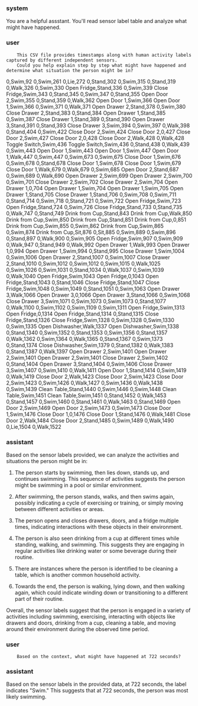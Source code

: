 ### system
You are a helpful assstant. You'll read sensor label table and analyze what might have happened.
### user

        This CSV file provides timestamps along with human activity labels captured by different independent sensors.
        Could you help explain step by step what might have happened and determine what situation the person might be in?
    
0,Swim,92
0,Swim,261
0,Lie,272
0,Stand,302
0,Swim,315
0,Stand,319
0,Walk,326
0,Swim,330
Open Fridge,Stand,336
0,Swim,339
Close Fridge,Swim,343
0,Stand,345
0,Swim,347
0,Stand,355
Open Door 2,Swim,355
0,Stand,359
0,Walk,362
Open Door 1,Swim,366
Open Door 1,Swim,366
0,Swim,371
0,Walk,371
Open Drawer 2,Stand,378
0,Swim,380
Close Drawer 2,Stand,383
0,Stand,384
Open Drawer 1,Stand,385
0,Swim,387
Close Drawer 1,Stand,389
0,Stand,390
Open Drawer 3,Stand,391
0,Stand,393
Close Drawer 3,Swim,394
0,Swim,397
0,Walk,398
0,Stand,404
0,Swim,422
Close Door 2,Swim,424
Close Door 2,0,427
Close Door 2,Swim,427
Close Door 2,0,428
Close Door 2,Walk,428
0,Walk,428
Toggle Switch,Swim,436
Toggle Switch,Swim,436
0,Stand,438
0,Walk,439
0,Swim,443
Open Door 1,Swim,443
Open Door 1,Swim,447
Open Door 1,Walk,447
0,Swim,447
0,Swim,673
0,Swim,675
Close Door 1,Swim,676
0,Swim,678
0,Stand,678
Close Door 1,Swim,678
Close Door 1,Swim,679
Close Door 1,Walk,679
0,Walk,679
0,Swim,685
Open Door 2,Stand,687
0,Swim,689
0,Walk,690
Open Drawer 2,Swim,699
Open Drawer 2,Swim,700
0,Swim,701
Close Drawer 2,Swim,702
Close Drawer 2,Swim,704
Open Drawer 1,0,704
Open Drawer 1,Swim,704
Open Drawer 1,Swim,705
Open Drawer 1,Stand,705
Close Drawer 1,Stand,706
0,Swim,708
0,Swim,711
0,Stand,714
0,Swim,718
0,Stand,721
0,Swim,722
Open Fridge,Swim,723
Open Fridge,Stand,724
0,Swim,726
Close Fridge,Stand,733
0,Stand,735
0,Walk,747
0,Stand,749
Drink from Cup,Stand,843
Drink from Cup,Walk,850
Drink from Cup,Swim,850
Drink from Cup,Stand,851
Drink from Cup,0,851
Drink from Cup,Swim,855
0,Swim,862
Drink from Cup,Swim,865
0,Swim,874
Drink from Cup,Sit,876
0,Sit,885
0,Swim,889
0,Swim,896
0,Stand,897
0,Walk,900
0,Swim,905
Open Fridge,Swim,907
0,Swim,909
0,Walk,947
0,Stand,949
0,Walk,992
Open Drawer 1,Walk,993
Open Drawer 1,0,994
Open Drawer 1,Swim,994
0,Stand,995
Close Drawer 1,Swim,1004
0,Swim,1006
Open Drawer 2,Stand,1007
0,Swim,1007
Close Drawer 2,Stand,1010
0,Swim,1012
0,Swim,1012
0,Swim,1015
0,Walk,1025
0,Swim,1026
0,Swim,1031
0,Stand,1034
0,Walk,1037
0,Swim,1039
0,Walk,1040
Open Fridge,Swim,1043
Open Fridge,0,1043
Open Fridge,Stand,1043
0,Stand,1046
Close Fridge,Stand,1047
Close Fridge,Swim,1048
0,Swim,1049
0,Stand,1051
0,Swim,1063
Open Drawer 3,Walk,1066
Open Drawer 3,0,1066
Open Drawer 3,Stand,1066
0,Swim,1068
Close Drawer 3,Swim,1071
0,Swim,1073
0,Swim,1073
0,Stand,1077
0,Walk,1100
0,Swim,1102
0,Swim,1109
0,Swim,1311
Open Fridge,Swim,1313
Open Fridge,0,1314
Open Fridge,Stand,1314
0,Stand,1315
Close Fridge,Stand,1326
Close Fridge,Swim,1328
0,Swim,1328
0,Swim,1330
0,Swim,1335
Open Dishwasher,Walk,1337
Open Dishwasher,Swim,1338
0,Stand,1340
0,Swim,1352
0,Stand,1353
0,Swim,1356
0,Stand,1357
0,Walk,1362
0,Swim,1364
0,Walk,1365
0,Stand,1367
0,Swim,1373
0,Stand,1374
Close Dishwasher,Swim,1379
0,Stand,1382
0,Walk,1383
0,Stand,1387
0,Walk,1397
Open Drawer 2,Swim,1401
Open Drawer 2,Swim,1401
Open Drawer 2,Swim,1401
Close Drawer 2,Swim,1402
0,Stand,1404
Open Drawer 3,Stand,1404
0,Swim,1406
Close Drawer 3,Swim,1407
0,Swim,1410
0,Walk,1411
Open Door 1,Stand,1414
0,Swim,1419
0,Walk,1419
Close Door 2,Walk,1423
Close Door 2,Swim,1423
Close Door 2,Swim,1423
0,Swim,1426
0,Walk,1427
0,Swim,1436
0,Walk,1438
0,Swim,1439
Clean Table,Stand,1440
0,Swim,1446
0,Swim,1448
Clean Table,Swim,1451
Clean Table,Swim,1451
0,Stand,1452
0,Walk,1453
0,Stand,1457
0,Swim,1460
0,Stand,1461
0,Walk,1463
0,Stand,1469
Open Door 2,Swim,1469
Open Door 2,Swim,1473
0,Swim,1473
Close Door 1,Swim,1476
Close Door 1,0,1476
Close Door 1,Stand,1476
0,Walk,1481
Close Door 2,Walk,1484
Close Door 2,Stand,1485
0,Swim,1489
0,Walk,1490
0,Lie,1504
0,Walk,1522

### assistant
Based on the sensor labels provided, we can analyze the activities and situations the person might be in:

1. The person starts by swimming, then lies down, stands up, and continues swimming. This sequence of activities suggests the person might be swimming in a pool or similar environment.

2. After swimming, the person stands, walks, and then swims again, possibly indicating a cycle of exercising or training, or simply moving between different activities or areas.

3. The person opens and closes drawers, doors, and a fridge multiple times, indicating interactions with these objects in their environment.

4. The person is also seen drinking from a cup at different times while standing, walking, and swimming. This suggests they are engaging in regular activities like drinking water or some beverage during their routine.

5. There are instances where the person is identified to be cleaning a table, which is another common household activity.

6. Towards the end, the person is walking, lying down, and then walking again, which could indicate winding down or transitioning to a different part of their routine.

Overall, the sensor labels suggest that the person is engaged in a variety of activities including swimming, exercising, interacting with objects like drawers and doors, drinking from a cup, cleaning a table, and moving around their environment during the observed time period.
### user

        Based on the context, what might have happened at 722 seconds?
    
### assistant
Based on the sensor labels in the provided data, at 722 seconds, the label indicates "Swim." This suggests that at 722 seconds, the person was most likely swimming.
